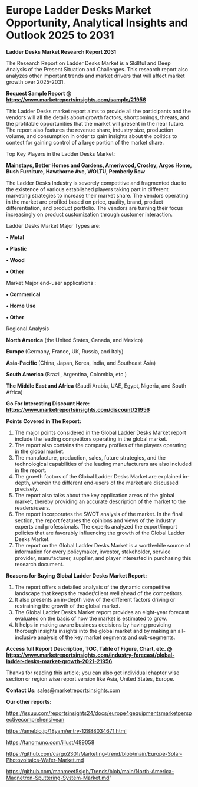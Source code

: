 # Europe Ladder Desks Market Opportunity, Analytical Insights and Outlook 2025 to 2031

<strong>Ladder Desks Market Research Report 2031</strong>

The Research Report on Ladder Desks Market is a Skillful and Deep Analysis of the Present Situation and Challenges. This research report also analyzes other important trends and market drivers that will affect market growth over 2025-2031.

<strong>Request Sample Report @ <a href=https://www.marketreportsinsights.com/sample/21956>https://www.marketreportsinsights.com/sample/21956</a></strong>

This Ladder Desks market report aims to provide all the participants and the vendors will all the details about growth factors, shortcomings, threats, and the profitable opportunities that the market will present in the near future. The report also features the revenue share, industry size, production volume, and consumption in order to gain insights about the politics to contest for gaining control of a large portion of the market share.

Top Key Players in the Ladder Desks Market:

<strong>Mainstays, Better Homes and Gardens, Ameriwood, Crosley, Argos Home, Bush Furniture, Hawthorne Ave, WOLTU, Pemberly Row</strong>

The Ladder Desks Industry is severely competitive and fragmented due to the existence of various established players taking part in different marketing strategies to increase their market share. The vendors operating in the market are profiled based on price, quality, brand, product differentiation, and product portfolio. The vendors are turning their focus increasingly on product customization through customer interaction.

Ladder Desks Market Major Types are:

<strong>• Metal

• Plastic

• Wood

• Other</strong>

Market Major end-user applications :

<strong>• Commerical

• Home Use

• Other</strong>

Regional Analysis

</u><strong><b>North America</b></strong> (the United States, Canada, and Mexico)

<strong><b>Europe </b></strong>(Germany, France, UK, Russia, and Italy)

<strong><b>Asia-Pacific</b></strong> (China, Japan, Korea, India, and Southeast Asia)

<strong><b>South America</b></strong> (Brazil, Argentina, Colombia, etc.)

<strong><b>The Middle East and Africa</b></strong> (Saudi Arabia, UAE, Egypt, Nigeria, and South Africa)

<strong>Go For Interesting Discount Here: <a href=https://www.marketreportsinsights.com/discount/21956>https://www.marketreportsinsights.com/discount/21956</a></strong>

<strong>Points Covered in The Report:</strong>
<ol>
  <li>The major points considered in the Global Ladder Desks Market report include the leading competitors operating in the global market.</li>
  <li>The report also contains the company profiles of the players operating in the global market.</li>
  <li>The manufacture, production, sales, future strategies, and the technological capabilities of the leading manufacturers are also included in the report.</li>
  <li>The growth factors of the Global Ladder Desks Market are explained in-depth, wherein the different end-users of the market are discussed precisely.</li>
  <li>The report also talks about the key application areas of the global market, thereby providing an accurate description of the market to the readers/users.</li>
  <li>The report incorporates the SWOT analysis of the market. In the final section, the report features the opinions and views of the industry experts and professionals. The experts analyzed the export/import policies that are favorably influencing the growth of the Global Ladder Desks Market.</li>
  <li>The report on the Global Ladder Desks Market is a worthwhile source of information for every policymaker, investor, stakeholder, service provider, manufacturer, supplier, and player interested in purchasing this research document.</li>
</ol>
<strong>Reasons for Buying Global Ladder Desks Market Report:</strong>

<ol>
  <li>The report offers a detailed analysis of the dynamic competitive landscape that keeps the reader/client well ahead of the competitors.</li>
  <li>It also presents an in-depth view of the different factors driving or restraining the growth of the global market.</li>
  <li>The Global Ladder Desks Market report provides an eight-year forecast evaluated on the basis of how the market is estimated to grow.</li>
  <li>It helps in making aware business decisions by having providing thorough insights insights into the global market and by making an all-inclusive analysis of the key market segments and sub-segments.</li>
</ol>
<strong>Access full Report Description, TOC, Table of Figure, Chart, etc. @ <a href=https://www.marketreportsinsights.com/industry-forecast/global-ladder-desks-market-growth-2021-21956>https://www.marketreportsinsights.com/industry-forecast/global-ladder-desks-market-growth-2021-21956</a></strong>


Thanks for reading this article; you can also get individual chapter wise section or region wise report version like Asia, United States, Europe.

<strong>Contact Us:</strong>
sales@marketreportsinsights.com

<strong>Our other reports:</strong>

<a href=https://issuu.com/reportsinsights24/docs/europe4gequipmentsmarketperspectivecomprehensivean>https://issuu.com/reportsinsights24/docs/europe4gequipmentsmarketperspectivecomprehensivean</a>

<a href=https://ameblo.jp/18yam/entry-12888034671.html>https://ameblo.jp/18yam/entry-12888034671.html</a>

<a href=https://tanomuno.com/illust/489058>https://tanomuno.com/illust/489058</a>

<a href=https://github.com/cargo2301/Marketing-trend/blob/main/Europe-Solar-Photovoltaics-Wafer-Market.md>https://github.com/cargo2301/Marketing-trend/blob/main/Europe-Solar-Photovoltaics-Wafer-Market.md</a>

<a href=https://github.com/manmeet5sigh/Trends/blob/main/North-America-Magnetron-Sputtering-System-Market.md>https://github.com/manmeet5sigh/Trends/blob/main/North-America-Magnetron-Sputtering-System-Market.md</a>"
